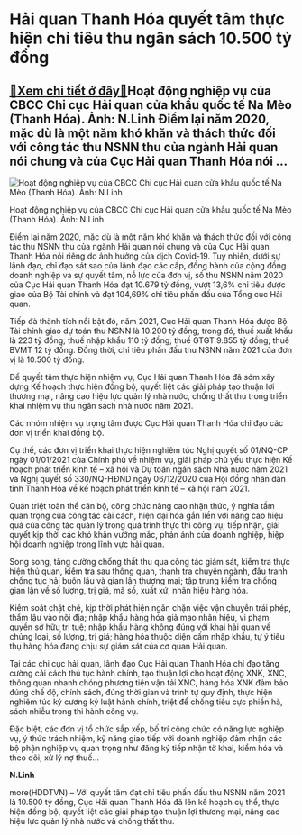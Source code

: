 Hải quan Thanh Hóa quyết tâm thực hiện chỉ tiêu thu ngân sách 10.500 tỷ đồng
============================================================================

[:gift:Xem chi tiết ở đây:gift:](https://hddtvn.com/hai-quan-thanh-hoa-quyet-tam-thuc-hien-chi-tieu-thu-ngan-sach-10-500-ty-dong/)Hoạt động nghiệp vụ của CBCC Chi cục Hải quan cửa khẩu quốc tế Na Mèo (Thanh Hóa). Ảnh: N.Linh Điểm lại năm 2020, mặc dù là một năm khó khăn và thách thức đối với công tác thu NSNN thu của ngành Hải quan nói chung và của Cục Hải quan Thanh Hóa nói …
---------------------------------------------------------------------------------------------------------------------------------------------------------------------------------------------------------------------------------------------------------





![Hoạt động nghiệp vụ của CBCC Chi cục Hải quan cửa khẩu quốc tế Na Mèo (Thanh Hóa). Ảnh: N.Linh](https://hddtvn.com/wp-content/uploads/2021/02/52892910.jpg "Hoạt động nghiệp vụ của CBCC Chi cục Hải quan cửa khẩu quốc tế Na Mèo (Thanh Hóa). Ảnh: N.Linh")


Hoạt động nghiệp vụ của CBCC Chi cục Hải quan cửa khẩu quốc tế Na Mèo (Thanh Hóa). Ảnh: N.Linh



Điểm lại năm 2020, mặc dù là một năm khó khăn và thách thức đối với công tác thu NSNN thu của ngành Hải quan nói chung và của Cục Hải quan Thanh Hóa nói riêng do ảnh hưởng của dịch Covid-19. Tuy nhiên, dưới sự lãnh đạo, chỉ đạo sát sao của lãnh đạo các cấp, đồng hành của cộng đồng doanh nghiệp và sự quyết tâm, nỗ lực của đơn vị, số thu NSNN năm 2020 của Cục Hải quan Thanh Hóa đạt 10.679 tỷ đồng, vượt 13,6% chỉ tiêu được giao của Bộ Tài chính và đạt 104,69% chỉ tiêu phấn đấu của Tổng cục Hải quan.


Tiếp đà thành tích nổi bật đó, năm 2021, Cục Hải quan Thanh Hóa được Bộ Tài chính giao dự toán thu NSNN là 10.200 tỷ đồng, trong đó, thuế xuất khẩu là 223 tỷ đồng; thuế nhập khẩu 110 tỷ đồng; thuế GTGT 9.855 tỷ đồng; thuế BVMT 12 tỷ đồng. Đồng thời, chỉ tiêu phấn đấu thu NSNN năm 2021 của đơn vị là 10.500 tỷ đồng.


Để quyết tâm thực hiện nhiệm vụ, Cục Hải quan Thanh Hóa đã sớm xây dựng Kế hoạch thực hiện đồng bộ, quyết liệt các giải pháp tạo thuận lợi thương mại, nâng cao hiệu lực quản lý nhà nước, chống thất thu trong triển khai nhiệm vụ thu ngân sách nhà nước năm 2021.


Các nhóm nhiệm vụ trọng tâm được Cục Hải quan Thanh Hóa chỉ đạo các đơn vị triển khai đồng bộ.


Cụ thể, các đơn vị triển khai thực hiện nghiêm túc Nghị quyết số 01/NQ-CP ngày 01/01/2021 của Chính phủ về nhiệm vụ, giải pháp chủ yếu thực hiện Kế hoạch phát triển kinh tế – xã hội và Dự toán ngân sách Nhà nước năm 2021 và Nghị quyết số 330/NQ-HĐND ngày 06/12/2020 của Hội đồng nhân dân tỉnh Thanh Hóa về kế hoạch phát triển kinh tế – xã hội năm 2021.


Quán triệt toàn thể cán bộ, công chức nâng cao nhận thức, ý nghĩa tầm quan trọng của công tác cải cách, hiện đại hóa gắn liền với nâng cao hiệu quả của công tác quản lý trong quá trình thực thi công vụ; tiếp nhận, giải quyết kịp thời các khó khăn vướng mắc, phản ánh của doanh nghiệp, hiệp hội doanh nghiệp trong lĩnh vực hải quan.


Song song, tăng cường chống thất thu qua công tác giám sát, kiểm tra thực hiện thủ quan, kiểm tra sau thông quan, thanh tra chuyên ngành, đấu tranh chống tục hải buôn lậu và gian lận thương mại; tập trung kiểm tra chống gian lận về số lượng, trị giá, mã số, xuất xứ, nhãn hiệu hàng hóa.


Kiểm soát chặt chẽ, kịp thời phát hiện ngăn chặn việc vận chuyển trái phép, thẩm lậu vào nội địa; nhập khẩu hàng hóa giả mạo nhãn hiệu, vi phạm quyền sở hữu trị tuệ; nhập khẩu hàng không đúng với khai hải quan về chủng loại, số lượng, trị giá; hàng hóa thuộc diện cấm nhập khẩu, tự ý tiêu thụ hàng hóa đang chịu sự giám sát của cơ quan Hải quan.


Tại các chi cục hải quan, lãnh đạo Cục Hải quan Thanh Hóa chỉ đạo tăng cường cải cách thủ tục hành chính, tạo thuận lợi cho hoạt động XNK, XNC, thông quan nhanh chóng phương tiện vận tải XNC, hàng hóa XNK đảm bảo đúng chế độ, chính sách, đúng thời gian và trình tự quy định, thực hiện nghiêm túc kỷ cương kỷ luật hành chính, triệt để chống tiêu cực phiền hà, sách nhiễu trong thi hành công vụ.


Đặc biệt, các đơn vị tổ chức sắp xếp, bố trí công chức có năng lực nghiệp vụ, ý thức trách nhiệm, kỹ năng giao tiếp với doanh nghiệp đảm nhận các bộ phận nghiệp vụ quan trọng như đăng ký tiếp nhận tờ khai, kiểm hóa và theo dõi, xử lý nợ thuế…




**N.Linh**



more(HDDTVN) – Với quyết tâm đạt chỉ tiêu phấn đấu thu NSNN năm 2021 là 10.500 tỷ đồng, Cục Hải quan Thanh Hóa đã lên kế hoạch cụ thể, thực hiện đồng bộ, quyết liệt các giải pháp tạo thuận lợi thương mại, nâng cao hiệu lực quản lý nhà nước và chống thất thu.


